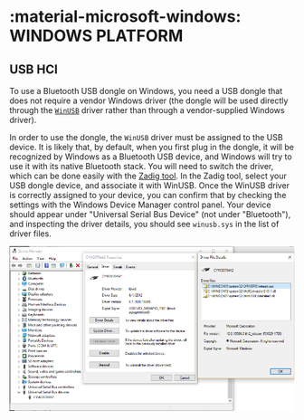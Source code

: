 :material-microsoft-windows: WINDOWS PLATFORM
=============================================

USB HCI
-------

To use a Bluetooth USB dongle on Windows, you need a USB dongle that does not require a vendor Windows driver (the dongle will be used directly through the [`WinUSB`](https://docs.microsoft.com/en-us/windows-hardware/drivers/usbcon/winusb) driver rather than through a vendor-supplied Windows driver).

In order to use the dongle, the `WinUSB` driver must be assigned to the USB device. It is likely that, by default, when you first plug in the dongle, it will be recognized by Windows as a Bluetooth USB device, and Windows will try to use it with its native Bluetooth stack. You will need to switch the driver, which can be done easily with the [Zadig tool](https://zadig.akeo.ie/).
In the Zadig tool, select your USB dongle device, and associate it with WinUSB.
Once the WinUSB driver is correctly assigned to your device, you can confirm that by checking the settings with the Windows Device Manager control panel. Your device should appear under "Universal Serial Bus Device" (not under "Bluetooth"), and inspecting the driver details, you should see `winusb.sys` in the list of driver files.

![USB Driver Details](winusb_driver.png)

